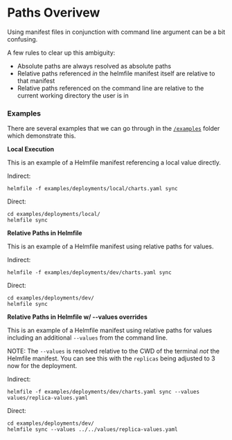 # Paths Overivew

Using manifest files in conjunction with command line argument can be a bit confusing.

A few rules to clear up this ambiguity:

- Absolute paths are always resolved as absolute paths
- Relative paths referenced *in* the helmfile manifest itself are relative to that manifest
- Relative paths referenced on the command line are relative to the current working directory the user is in

### Examples

There are several examples that we can go through in the [`/examples`](../examples/) folder which demonstrate this.

**Local Execution**

This is an example of a Helmfile manifest referencing a local value directly.

Indirect:
```
helmfile -f examples/deployments/local/charts.yaml sync
```

Direct:
```
cd examples/deployments/local/
helmfile sync
```

**Relative Paths in Helmfile**

This is an example of a Helmfile manifest using relative paths for values.

Indirect:
```
helmfile -f examples/deployments/dev/charts.yaml sync
```

Direct:
```
cd examples/deployments/dev/
helmfile sync
```

**Relative Paths in Helmfile w/ --values overrides**

This is an example of a Helmfile manifest using relative paths for values including an additional `--values` from the command line.

NOTE: The `--values` is resolved relative to the CWD of the terminal *not* the Helmfile manifest.  You can see this with the `replicas` being adjusted to 3 now for the deployment.

Indirect:
```
helmfile -f examples/deployments/dev/charts.yaml sync --values values/replica-values.yaml
```

Direct:
```
cd examples/deployments/dev/
helmfile sync --values ../../values/replica-values.yaml
```
